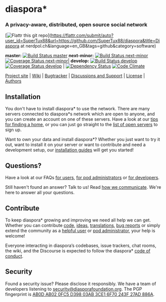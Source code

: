 # diaspora*
### A privacy-aware, distributed, open source social network

[![Flattr this git repo](http://api.flattr.com/button/flattr-badge-large.png)](https://flattr.com/submit/auto?user_id=SuperTux88&url=https://github.com/SuperTux88/diaspora&title=Diaspora at nerdpol.ch&language=en_GB&tags=github&category=software)

**master:** [![Build Status master](https://secure.travis-ci.org/diaspora/diaspora.svg?branch=master)](http://travis-ci.org/diaspora/diaspora)
**next-minor:** [![Build Status next-minor](https://secure.travis-ci.org/diaspora/diaspora.svg?branch=next-minor)](http://travis-ci.org/diaspora/diaspora)
[![Coverage Status next-minor](https://coveralls.io/repos/github/diaspora/diaspora/badge.svg?branch=next-minor)](https://coveralls.io/github/diaspora/diaspora?branch=next-minor)|
**develop:** [![Build Status develop](https://secure.travis-ci.org/diaspora/diaspora.svg?branch=develop)](http://travis-ci.org/diaspora/diaspora)
[![Coverage Status develop](https://coveralls.io/repos/github/diaspora/diaspora/badge.svg?branch=develop)](https://coveralls.io/github/diaspora/diaspora?branch=develop) |
[![Dependency Status](https://gemnasium.com/badges/github.com/diaspora/diaspora.svg)](https://gemnasium.com/diaspora/diaspora)
[![Code Climate](https://codeclimate.com/github/diaspora/diaspora/badges/gpa.svg)](https://codeclimate.com/github/diaspora/diaspora)

[Project site](https://diasporafoundation.org) |
[Wiki](https://wiki.diasporafoundation.org) |
[Bugtracker](https://github.com/diaspora/diaspora/issues) |
[Discussions and Support](https://discourse.diasporafoundation.org/) |
[License](/COPYRIGHT) |
[Authors](https://github.com/diaspora/diaspora/contributors)

## Installation

You don't have to install diaspora* to use the network. There are many servers connected to diaspora*s network which are open to anyone, and you can create an account on one of these servers. Have a look at our [tips for finding a home](https://wiki.diasporafoundation.org/Choosing_a_pod), or you can just go straight to the [list of open servers](http://podupti.me) to sign up.

Want to own your data and install diaspora*? Whether you just want to try it out, want to install it on your server or want to contribute and need a development setup, our [installation guides](https://wiki.diasporafoundation.org/Installation) will get you started!

## Questions?

Have a look at our FAQs [for users](https://wiki.diasporafoundation.org/FAQ_for_users), [for pod administrators](https://wiki.diasporafoundation.org/FAQ_for_pod_maintainers) or [for developers](https://wiki.diasporafoundation.org/FAQ_for_developers).

Still haven't found an answer? Talk to us! Read [how we communicate](https://wiki.diasporafoundation.org/How_we_communicate). We're here to answer all your questions.

## Contribute

To keep diaspora\* growing and improving we need all help we can get. Whether you can contribute [code](https://wiki.diasporafoundation.org/Getting_started_with_contributing), [ideas](https://wiki.diasporafoundation.org/How_we_communicate#Discourse), [translations](https://wiki.diasporafoundation.org/Contribute_translations), [bug reports](https://wiki.diasporafoundation.org/How_to_report_a_bug) or simply extend the community as a [helpful user](https://wiki.diasporafoundation.org/Welcoming_committee) or [pod administrator](https://wiki.diasporafoundation.org/Installation), your help is welcome!

Everyone interacting in diaspora’s codebases, issue trackers, chat rooms, the wiki, and the Discourse is expected to follow the diaspora\* [code of conduct](/CODE_OF_CONDUCT.md).

## Security

Found a security issue? Please disclose it responsibly. We have a team of developers listening to [security@diasporafoundation.org](mailto:security@diasporafoundation.org). The PGP fingerprint is [AB0D AB02 0FC5 D398 03AB 3CE1 6F70 243F 27AD 886A](https://pgp.mit.edu/pks/lookup?op=get&search=0x6F70243F27AD886A).
